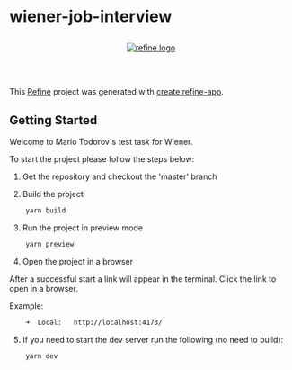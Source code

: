 # wiener-job-interview

<div align="center" style="margin: 30px;">
    <a href="https://refine.dev">
    <img alt="refine logo" src="https://upload.wikimedia.org/wikipedia/commons/thumb/6/6c/Star_Wars_Logo.svg/2560px-Star_Wars_Logo.svg.png">
    </a>
</div>
<br/>

This [Refine](https://github.com/refinedev/refine) project was generated with [create refine-app](https://github.com/refinedev/refine/tree/master/packages/create-refine-app).

## Getting Started

Welcome to Mario Todorov's test task for Wiener.

To start the project please follow the steps below:

1. Get the repository and checkout the 'master' branch

1. Build the project

```bash
    yarn build
```

3. Run the project in preview mode

```bash
    yarn preview
```

4. Open the project in a browser

After a successful start a link will appear in the terminal.
Click the link to open in a browser.

Example:

```bash
    ➜  Local:   http://localhost:4173/
```

5. If you need to start the dev server run the following (no need to build):

```bash
    yarn dev
```
